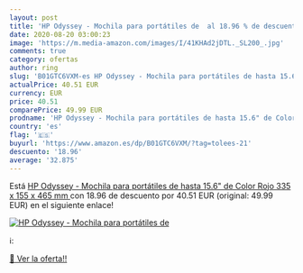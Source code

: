 ```yaml
---
layout: post
title: 'HP Odyssey - Mochila para portátiles de  al 18.96 % de descuento'
date: 2020-08-20 03:00:23
image: 'https://m.media-amazon.com/images/I/41KHAd2jDTL._SL200_.jpg'
comments: true
category: ofertas
author: ring
slug: 'B01GTC6VXM-es HP Odyssey - Mochila para portátiles de hasta 15.6" de Color Rojo  335 x 155 x 465 mm '
actualPrice: 40.51 EUR
currency: EUR
price: 40.51
comparePrice: 49.99 EUR
prodname: 'HP Odyssey - Mochila para portátiles de hasta 15.6" de Color Rojo  335 x 155 x 465 mm '
country: 'es'
flag: '🇪🇸'
buyurl: 'https://www.amazon.es/dp/B01GTC6VXM/?tag=tolees-21'
descuento: '18.96'
average: '32.875'
---
```


Está [HP Odyssey - Mochila para portátiles de hasta 15.6" de Color Rojo  335 x 155 x 465 mm ](https://www.amazon.es/dp/B01GTC6VXM/?tag=tolees-21) con 18.96 de descuento por 40.51 EUR (original: 49.99 EUR) en el siguiente enlace!

[![HP Odyssey - Mochila para portátiles de ](https://m.media-amazon.com/images/I/41KHAd2jDTL._SL200_.jpg)](https://www.amazon.es/dp/B01GTC6VXM/?tag=tolees-21)

ℹ️:


[🛒 Ver la oferta!!](https://www.amazon.es/dp/B01GTC6VXM/?tag=tolees-21)
